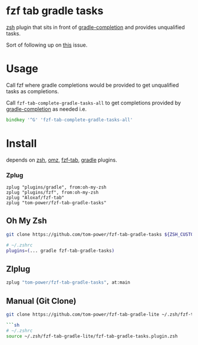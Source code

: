 # fzf tab gradle tasks

[zsh](https://www.zsh.org/) plugin that sits in front of [gradle-completion](https://github.com/gradle/gradle-completion) and provides unqualified tasks.

Sort of following up on [this](https://github.com/gradle/gradle-completion/issues/88) issue.

# Usage

Call fzf where gradle completions would be provided to get unqualified tasks as completions.

Call `fzf-tab-complete-gradle-tasks-all` to get completions provided by [gradle-completion](https://github.com/gradle/gradle-completion) as needed i.e.

```zsh
bindkey '^G' 'fzf-tab-complete-gradle-tasks-all'
```

# Install

depends on [zsh](https://www.zsh.org/), [omz](https://ohmyz.sh/), [fzf-tab](https://github.com/Aloxaf/fzf-tab), [gradle](https://github.com/ohmyzsh/ohmyzsh/blob/master/plugins/gradle/gradle.plugin.zsh) plugins.

### Zplug
```
zplug "plugins/gradle", from:oh-my-zsh
zplug "plugins/fzf", from:oh-my-zsh
zplug "Aloxaf/fzf-tab"
zplug "tom-power/fzf-tab-gradle-tasks"
```

## Oh My Zsh

```sh
git clone https://github.com/tom-power/fzf-tab-gradle-tasks ${ZSH_CUSTOM:-~/.oh-my-zsh/custom}/plugins/fzf-tab-gradle-tasks
```

```sh
# ~/.zshrc
plugins=(... gradle fzf-tab-gradle-tasks)
```

## Zlplug

```sh
zplug "tom-power/fzf-tab-gradle-tasks", at:main
```

## Manual (Git Clone)

```sh
git clone https://github.com/tom-power/fzf-tab-gradle-lite ~/.zsh/fzf-tab-gradle-tasks

```sh
# ~/.zshrc
source ~/.zsh/fzf-tab-gradle-lite/fzf-tab-gradle-tasks.plugin.zsh
```
